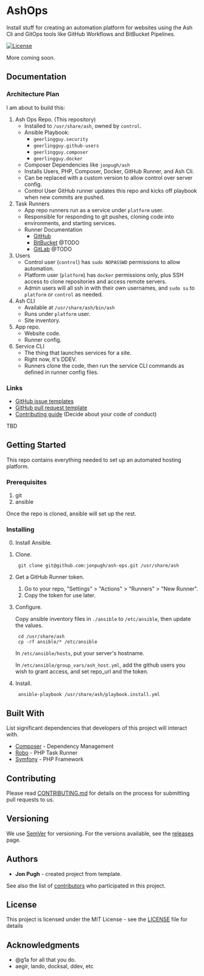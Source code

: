 # AshOps

Install stuff for creating an automation platform for websites using the Ash Cli and GitOps tools like GitHub Workflows and BitBucket Pipelines.

[![License](https://img.shields.io/badge/license-MIT-408677.svg)](LICENSE)

<!--
There are two choices for LICENSE badges:

1. License using shields.io (above): Can contain any text you want, and has no prerequisites, but must be manually updated if you change the license.
2. License using poser.pugx.org (below): shows the license that Packagist.org read from your composer.json file. Must register with Packagist to use Poser.

[![License](https://poser.pugx.org/jonpugh/ash-ops/license)](https://github.com/jonpugh/ash-ops//master/LICENSE)
-->

More coming soon.

## Documentation

### Architecture Plan

I am about to build this:

1. Ash Ops Repo. (This repository)
    - Installed to `/usr/share/ash`, owned by `control`.
    - Ansible Playbook:
      - `geerlingguy.security`
      - `geerlingguy.github-users`
      - `geerlingguy.composer`
      - `geerlingguy.docker`
    - Composer Dependencies like `jonpugh/ash`
    - Installs Users, PHP, Composer, Docker, GitHub Runner, and Ash Cli.
    - Can be replaced with a custom version to allow control over server config.
    - Control User GitHub runner updates this repo and kicks off playbook when new commits are pushed.
2. Task Runners
    - App repo runners run as a service under `platform` user.
    - Responsible for responding to git pushes, cloning code into environments, and starting services.
    - Runner Documentation
        - [GitHub](https://docs.github.com/en/actions/using-github-hosted-runners/about-github-hosted-runners/about-github-hosted-runners)
        - [BitBucket](https://support.atlassian.com/bitbucket-cloud/docs/runners/) @TODO
        - [GitLab](https://docs.gitlab.com/runner/) @TODO
5. Users
    - Control user (`control`) has `sudo NOPASSWD` permissions to allow automation.
    - Platform user (`platform`) has `docker` permissions only, plus SSH access to clone repositories and access remote servers.
    - Admin users will all ssh in with their own usernames, and `sudo su` to `platform` or `control` as needed.
2. Ash CLI
    - Available at `/usr/share/ash/bin/ash`
    - Runs under `platform` user.
    - Site inventory.
3. App repo.
   - Website code.
   - Runner config.
4. Service CLI
    - The thing that launches services for a site.
    - Right now, it's DDEV.
    - Runners clone the code, then run the service CLI commands as defined in runner config files.


### Links

- [GitHub issue templates](https://github.com/jonpugh/ash-ops/issues/templates/edit)
- [GitHub pull request template](/.github/pull_request_template.md)
- [Contributing guide](/CONTRIBUTING) (Decide about your code of conduct)

TBD

## Getting Started

This repo contains everything needed to set up an automated hosting platform.

### Prerequisites

1. git
2. ansible

Once the repo is cloned, ansible will set up the rest.

### Installing

0. Install Ansible.

1. Clone.

        git clone git@github.com:jonpugh/ash-ops.git /usr/share/ash

2. Get a GitHub Runner token.

    1. Go to your repo, "Settings" > "Actions" > "Runners" > "New Runner".
    2. Copy the token for use later.

3. Configure.

    Copy ansible inventory files in `./ansible` to `/etc/ansible`, then update the values.

        cd /usr/share/ash
        cp -rf ansible/* /etc/ansible

    In `/etc/ansible/hosts`, put your server's hostname.

    In `/etc/ansible/group_vars/ash_host.yml`, add the github users you wish to grant access, and set repo_url and the token.

4. Install.

        ansible-playbook /usr/share/ash/playbook.install.yml

## Built With

List significant dependencies that developers of this project will interact with.

* [Composer](https://getcomposer.org/) - Dependency Management
* [Robo](https://robo.li/) - PHP Task Runner
* [Symfony](https://symfony.com/) - PHP Framework

## Contributing

Please read [CONTRIBUTING.md](CONTRIBUTING.md) for details on the process for submitting pull requests to us.

## Versioning

We use [SemVer](http://semver.org/) for versioning. For the versions available, see the [releases](https://github.com/jonpugh/ash-ops/releases) page.

## Authors

* **Jon Pugh** - created project from template.

See also the list of [contributors](https://github.com/jonpugh/ash-ops/contributors) who participated in this project.

## License

This project is licensed under the MIT License - see the [LICENSE](LICENSE) file for details

## Acknowledgments

* @g1a for all that you do.
* aegir, lando, docksal, ddev, etc
